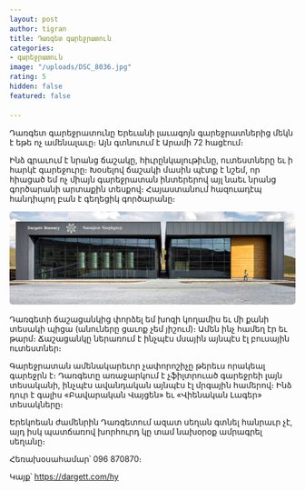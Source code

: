 ```yaml
---
layout: post
author: tigran
title: Դառգետ գարեջրատուն
categories:
- գարեջրատուն
image: "/uploads/DSC_8036.jpg"
rating: 5
hidden: false
featured: false

---
```

Դառգետ գարեջրատունը Երեւանի լաւագոյն գարեջրատներից մեկն է եթե ոչ ամենալաւը։ Այն գտնուում է Արամի 72 հացէում։

Ինձ գրաւում է նրանց ճաշակը, հիւրընկալութիւնը, ուտեստները եւ ի հարկէ գարեջուրը։ Խօսելով ճաշակի մասին պէտք է նշեմ, որ հիացած եմ ոչ միայն գարեջրատան ինտերերով այլ նաեւ նրանց գործարանի արտաքին տեսքով։ Հայաստանում հազուադէպ հանդիպող բան է գեղեցիկ գործարանը։

![](/uploads/brewery-image.jpg)

Դառգետի ճաշացանկից փորձել եմ խոզի կողամիս եւ մի քանի տեսակի պիցա (անուները ցաւոք չեմ յիշում)։ Ամեն ինչ համեղ էր եւ թարմ։ Ճաշացանկը ներառում է ինչպէս մսային այնպէս էլ բուսային ուտեստներ։

Գարեջրատան ամենակարեւոր չափորոշիչը թերեւս որակեալ գարեջրն է։ Դառգետը առաջարկում է չֆիլտրուած գարեջրեի լայն տեսականի, ինչպէս ավանդական այնպէս էլ մրգային համերով։ Ինձ դուր է գալիս «Բավարական Վայցեն» եւ «Վիենական Լագեր» տեսակները։

Երեկոեան ժամենրին Դառգետում ազատ սեղան գտնել հանրաւր չէ, այդ իսկ պատճառով խորհուրդ կը տամ նախօրօք ամրագրել սեղանը։

Հեռախօսահամար՝ 096 870870։

Կայք՝ https://dargett.com/hy